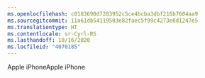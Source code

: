 ```yaml
---
ms.openlocfilehash: c0183690d7283952c5ce4bcba3dbf216b7604aa9
ms.sourcegitcommit: 11a61db54119503e82faec5f99c4273e8d1247e5
ms.translationtype: HT
ms.contentlocale: sr-Cyrl-RS
ms.lasthandoff: 10/16/2020
ms.locfileid: "4070185"
---
```

<span data-ttu-id="48587-101">Apple iPhone</span><span class="sxs-lookup"><span data-stu-id="48587-101">Apple iPhone</span></span>